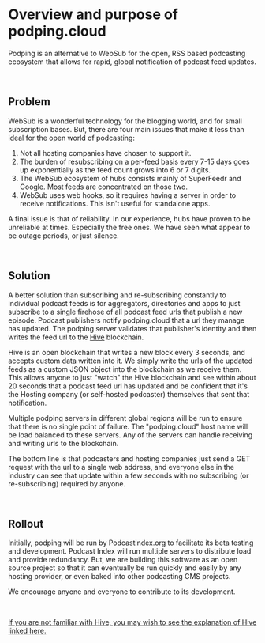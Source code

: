 # Overview and purpose of podping.cloud

Podping is an alternative to WebSub for the open, RSS based podcasting ecosystem that allows for rapid, global notification of podcast feed updates.

<br>

## Problem

WebSub is a wonderful technology for the blogging world, and for small subscription bases. But, there are four main issues that make it less than ideal for the open world of podcasting:

1. Not all hosting companies have chosen to support it.
2. The burden of resubscribing on a per-feed basis every 7-15 days goes up exponentially as the feed count grows into 6 or 7 digits.
3. The WebSub ecosystem of hubs consists mainly of SuperFeedr and Google. Most feeds are concentrated on those two.
4. WebSub uses web hooks, so it requires having a server in order to receive notifications.  This isn't useful for standalone apps.

A final issue is that of reliability. In our experience, hubs have proven to be unreliable at times. Especially the free ones. We have seen what appear to be outage periods, or just silence.

<br>

## Solution

A better solution than subscribing and re-subscribing constantly to individual podcast feeds is for aggregators, directories and apps to just subscribe to a single firehose of all podcast feed urls that publish a new episode. Podcast publishers notify podping.cloud that a url they manage has updated. The podping server validates that publisher's identity and then writes the feed url to the [Hive](https://hive.io/) blockchain.

Hive is an open blockchain that writes a new block every 3 seconds, and accepts custom data written into it. We simply write the urls of the updated feeds as a custom JSON object into the blockchain as we receive them. This allows anyone to just "watch" the Hive blockchain and see within about 20 seconds that a podcast feed url has updated and be confident that it's the Hosting company (or self-hosted podcaster) themselves that sent that notification.

Multiple podping servers in different global regions will be run to ensure that there is no single point of failure. The "podping.cloud" host name will be load balanced to these servers. Any of the servers can handle receiving and writing urls to the blockchain.

The bottom line is that podcasters and hosting companies just send a GET request with the url to a single web address, and everyone else in the industry can see that update within a few seconds with no subscribing (or re-subscribing) required by anyone.

<br>

## Rollout

Initially, podping will be run by Podcastindex.org to facilitate its beta testing and development. Podcast Index will run multiple servers to distribute load and provide redundancy. But, we are building this software as an open source project so that it can eventually be run quickly and easily by any hosting provider, or even baked into other podcasting CMS projects.

We encourage anyone and everyone to contribute to its development.

<br>

[If you are not familiar with Hive, you may wish to see the explanation of Hive linked here.](https://github.com/Podcastindex-org/podping.cloud/blob/update-overview/explanaing_hive.md)
